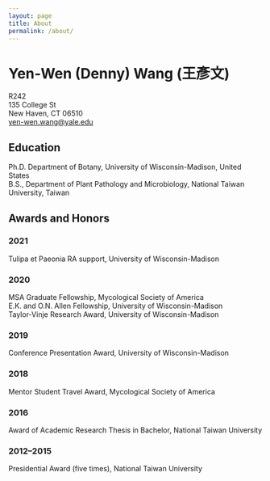 ```yaml
---
layout: page
title: About
permalink: /about/
---
```


# Yen-Wen (Denny) Wang (王彥文)
R242  
135 College St  
New Haven, CT 06510  
yen-wen.wang@yale.edu

## Education
Ph.D. Department of Botany, University of Wisconsin-Madison, United States  
B.S., Department of Plant Pathology and Microbiology, National Taiwan University, Taiwan

## Awards and Honors

### 2021
Tulipa et Paeonia RA support, University of Wisconsin-Madison

### 2020
MSA Graduate Fellowship, Mycological Society of America  
E.K. and O.N. Allen Fellowship, University of Wisconsin-Madison  
Taylor-Vinje Research Award, University of Wisconsin-Madison

### 2019
Conference Presentation Award, University of Wisconsin-Madison

### 2018
Mentor Student Travel Award, Mycological Society of America

### 2016
Award of Academic Research Thesis in Bachelor, National Taiwan University

### 2012–2015
Presidential Award (five times), National Taiwan University

